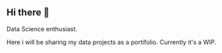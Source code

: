## Hi there 👋

Data Science enthusiast.

Here i will be sharing my data projects as a portifolio. Currently it's a WIP.
